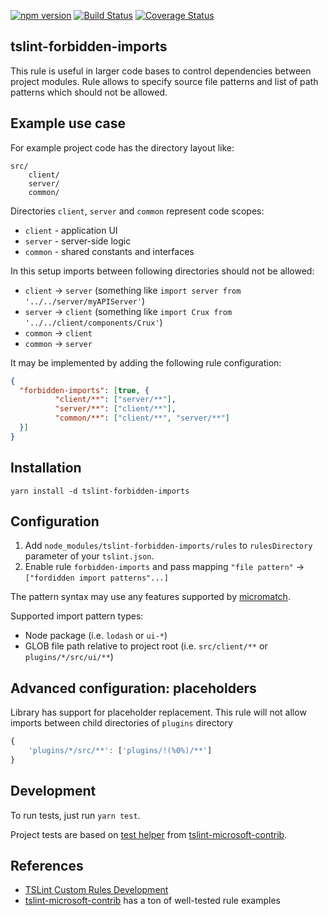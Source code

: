 [![npm version](https://badge.fury.io/js/tslint-forbidden-imports.svg)](https://badge.fury.io/js/tslint-forbidden-imports)
[![Build Status](https://travis-ci.org/electroma/tslint-forbidden-imports.svg?branch=master)](https://travis-ci.org/electroma/tslint-forbidden-imports)
[![Coverage Status](https://coveralls.io/repos/github/electroma/tslint-forbidden-imports/badge.svg?branch=coveralls)](https://coveralls.io/github/electroma/tslint-forbidden-imports)

## tslint-forbidden-imports

This rule is useful in larger code bases to control dependencies between project modules.
Rule allows to specify source file patterns and list of path patterns which should not be allowed.

## Example use case

For example project code has the directory layout like:
```text
src/
    client/
    server/
    common/
``` 

Directories `client`, `server` and `common` represent code scopes:
* `client` - application UI
* `server` - server-side logic
* `common` - shared constants and interfaces 

In this setup imports between following directories should not be allowed:
* `client` -> `server` (something like `import server from '../../server/myAPIServer'`)
* `server` -> `client` (something like `import Crux from '../../client/components/Crux'`)
* `common` -> `client`
* `common` -> `server`

It may be implemented by adding the following rule configuration:
```json
{
  "forbidden-imports": [true, {
          "client/**": ["server/**"],
          "server/**": ["client/**"],
          "common/**": ["client/**", "server/**"]
  }]
}
```

## Installation

`yarn install -d tslint-forbidden-imports`

## Configuration

1. Add `node_modules/tslint-forbidden-imports/rules` to `rulesDirectory` parameter of your `tslint.json`.
2. Enable rule `forbidden-imports` and pass mapping `"file pattern"` -> `["fordidden import patterns"...]` 

The pattern syntax may use any features supported by [micromatch](https://github.com/micromatch/micromatch#matching-features).

Supported import pattern types:
* Node package (i.e. `lodash` or `ui-*`)
* GLOB file path relative to project root (i.e. `src/client/**` or `plugins/*/src/ui/**`) 

## Advanced configuration: placeholders

Library has support for placeholder replacement.
This rule will not allow imports between child directories of `plugins` directory
```js
{
    'plugins/*/src/**': ['plugins/!(%0%)/**']
}
```

## Development

To run tests, just run `yarn test`.

Project tests are based on [test helper](https://github.com/Microsoft/tslint-microsoft-contrib/blob/master/src/tests/TestHelper.ts) from [tslint-microsoft-contrib](https://github.com/Microsoft/tslint-microsoft-contrib).

## References

* [TSLint Custom Rules Development](https://palantir.github.io/tslint/develop/custom-rules/)
* [tslint-microsoft-contrib](https://github.com/Microsoft/tslint-microsoft-contrib) has a ton of well-tested rule examples
